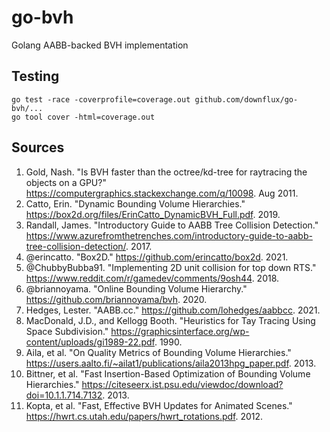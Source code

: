 # go-bvh
Golang AABB-backed BVH implementation

## Testing

```
go test -race -coverprofile=coverage.out github.com/downflux/go-bvh/...
go tool cover -html=coverage.out
```

## Sources

1. Gold, Nash. "Is BVH faster than the octree/kd-tree for raytracing the objects on a GPU?" https://computergraphics.stackexchange.com/q/10098. Aug 2011.
1. Catto, Erin. "Dynamic Bounding Volume Hierarchies." https://box2d.org/files/ErinCatto_DynamicBVH_Full.pdf. 2019.
1. Randall, James. "Introductory Guide to AABB Tree Collision Detection." https://www.azurefromthetrenches.com/introductory-guide-to-aabb-tree-collision-detection/. 2017.
1. @erincatto. "Box2D." https://github.com/erincatto/box2d. 2021.
1. @ChubbyBubba91. "Implementing 2D unit collision for top down RTS." https://www.reddit.com/r/gamedev/comments/9osh44. 2018.
1. @briannoyama. "Online Bounding Volume Hierarchy." https://github.com/briannoyama/bvh. 2020.
1. Hedges, Lester. "AABB.cc." https://github.com/lohedges/aabbcc. 2021.
1. MacDonald, J.D., and Kellogg Booth. "Heuristics for Tay Tracing Using Space Subdivision." https://graphicsinterface.org/wp-content/uploads/gi1989-22.pdf. 1990.
1. Aila, et al. "On Quality Metrics of Bounding Volume Hierarchies." https://users.aalto.fi/~ailat1/publications/aila2013hpg_paper.pdf. 2013.
1. Bittner, et al. "Fast Insertion-Based Optimization of Bounding Volume Hierarchies." https://citeseerx.ist.psu.edu/viewdoc/download?doi=10.1.1.714.7132. 2013.
1. Kopta, et al. "Fast, Effective BVH Updates for Animated Scenes." https://hwrt.cs.utah.edu/papers/hwrt_rotations.pdf. 2012.
